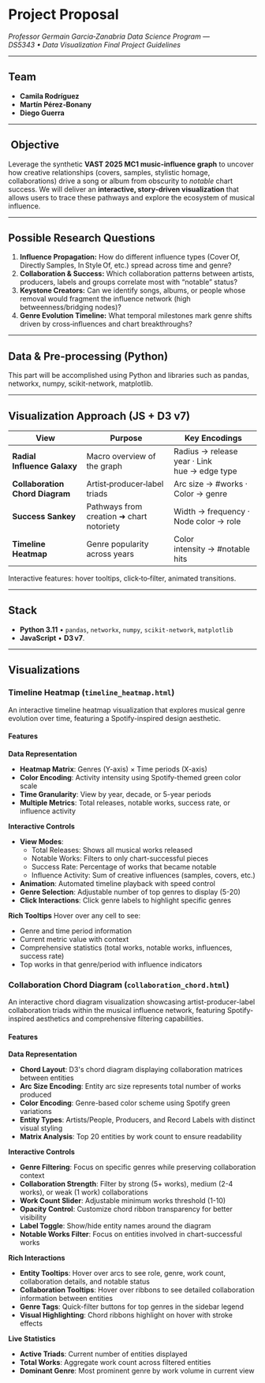 # **Project Proposal**

*Professor Germain Garcia‑Zanabria*
*Data Science Program — DS5343 • Data Visualization*
*Final Project Guidelines*

---

## Team

* **Camila Rodríguez**
* **Martín Pérez‑Bonany**
* **Diego Guerra**

---




##  Objective

Leverage the synthetic **VAST 2025 MC1 music‑influence graph** to uncover how creative relationships (covers, samples, stylistic homage, collaborations) drive a song or album from obscurity to *notable* chart success. We will deliver an **interactive, story‑driven visualization** that allows users to trace these pathways and explore the ecosystem of musical influence.

---

## Possible Research Questions

1. **Influence Propagation:** How do different influence types (Cover Of, Directly Samples, In Style Of, etc.) spread across time and genre?
2. **Collaboration & Success:** Which collaboration patterns between artists, producers, labels and groups correlate most with “notable” status?
3. **Keystone Creators:** Can we identify songs, albums, or people whose removal would fragment the influence network (high betweenness/bridging nodes)?
4. **Genre Evolution Timeline:** What temporal milestones mark genre shifts driven by cross‑influences and chart breakthroughs?

---

## Data & Pre‑processing (Python)

This part will be accomplished using Python and libraries such as pandas, networkx, numpy, scikit-network, matplotlib.

---

## Visualization Approach (JS + D3 v7)

| View                            | Purpose                                  | Key Encodings                                |
| ------------------------------- | ---------------------------------------- | -------------------------------------------- |
| **Radial Influence Galaxy**     | Macro overview of the graph              | Radius → release year · Link hue → edge type |
| **Collaboration Chord Diagram** | Artist‑producer‑label triads             | Arc size → #works · Color → genre            |
| **Success Sankey**              | Pathways from creation ➜ chart notoriety | Width → frequency · Node color → role        |
| **Timeline Heatmap**            | Genre popularity across years            | Color intensity → #notable hits              |

Interactive features: hover tooltips, click‑to‑filter, animated transitions.

---

##  Stack

* **Python 3.11** • `pandas`, `networkx`, `numpy`, `scikit‑network`,    `matplotlib`
* **JavaScript** • **D3 v7**.


---

## Visualizations

### Timeline Heatmap (`timeline_heatmap.html`)

An interactive timeline heatmap visualization that explores musical genre evolution over time, featuring a Spotify-inspired design aesthetic.

#### Features

**Data Representation**
- **Heatmap Matrix**: Genres (Y-axis) × Time periods (X-axis)
- **Color Encoding**: Activity intensity using Spotify-themed green color scale
- **Time Granularity**: View by year, decade, or 5-year periods
- **Multiple Metrics**: Total releases, notable works, success rate, or influence activity

**Interactive Controls**
- **View Modes**: 
  - Total Releases: Shows all musical works released
  - Notable Works: Filters to only chart-successful pieces
  - Success Rate: Percentage of works that became notable
  - Influence Activity: Sum of creative influences (samples, covers, etc.)
- **Animation**: Automated timeline playback with speed control
- **Genre Selection**: Adjustable number of top genres to display (5-20)
- **Click Interactions**: Click genre labels to highlight specific genres

**Rich Tooltips**
Hover over any cell to see:
- Genre and time period information
- Current metric value with context
- Comprehensive statistics (total works, notable works, influences, success rate)
- Top works in that genre/period with influence indicators

### Collaboration Chord Diagram (`collaboration_chord.html`)

An interactive chord diagram visualization showcasing artist-producer-label collaboration triads within the musical influence network, featuring Spotify-inspired aesthetics and comprehensive filtering capabilities.

#### Features

**Data Representation**
- **Chord Layout**: D3's chord diagram displaying collaboration matrices between entities
- **Arc Size Encoding**: Entity arc size represents total number of works produced
- **Color Encoding**: Genre-based color scheme using Spotify green variations
- **Entity Types**: Artists/People, Producers, and Record Labels with distinct visual styling
- **Matrix Analysis**: Top 20 entities by work count to ensure readability

**Interactive Controls**
- **Genre Filtering**: Focus on specific genres while preserving collaboration context
- **Collaboration Strength**: Filter by strong (5+ works), medium (2-4 works), or weak (1 work) collaborations
- **Work Count Slider**: Adjustable minimum works threshold (1-10)
- **Opacity Control**: Customize chord ribbon transparency for better visibility
- **Label Toggle**: Show/hide entity names around the diagram
- **Notable Works Filter**: Focus on entities involved in chart-successful works

**Rich Interactions**
- **Entity Tooltips**: Hover over arcs to see role, genre, work count, collaboration details, and notable status
- **Collaboration Tooltips**: Hover over ribbons to see detailed collaboration information between entities
- **Genre Tags**: Quick-filter buttons for top genres in the sidebar legend
- **Visual Highlighting**: Chord ribbons highlight on hover with stroke effects

**Live Statistics**
- **Active Triads**: Current number of entities displayed
- **Total Works**: Aggregate work count across filtered entities  
- **Dominant Genre**: Most prominent genre by work volume in current view

